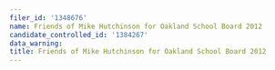 ```yaml
---
filer_id: '1348676'
name: Friends of Mike Hutchinson for Oakland School Board 2012
candidate_controlled_id: '1384267'
data_warning: 
title: Friends of Mike Hutchinson for Oakland School Board 2012
---
```

